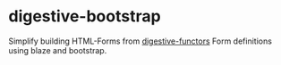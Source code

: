 digestive-bootstrap
=============

Simplify building HTML-Forms from [digestive-functors](http://hackage.haskell.org/package/digestive-functors) Form definitions using blaze and bootstrap.
